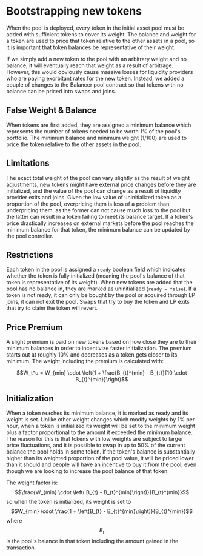 # Bootstrapping new tokens

When the pool is deployed, every token in the initial asset pool must be added with sufficient tokens to cover its weight. The balance and weight for a token are used to price that token relative to the other assets in a pool, so it is important that token balances be representative of their weight.

If we simply add a new token to the pool with an arbitrary weight and no balance, it will eventually reach that weight as a result of arbitrage. However, this would obviously cause massive losses for liquidity providers who are paying exorbitant rates for the new token. Instead, we added a couple of changes to the Balancer pool contract so that tokens with no balance can be priced into swaps and joins.

## False Weight & Balance

When tokens are first added, they are assigned a minimum balance which represents the number of tokens needed to be worth 1% of the pool's portfolio. The minimum balance and minimum weight (1/100) are used to price the token relative to the other assets in the pool.

## Limitations

The exact total weight of the pool can vary slightly as the result of weight adjustments, new tokens might have external price changes before they are initialized, and the value of the pool can change as a result of liquidity provider exits and joins. Given the low value of uninitialized token as a proportion of the pool, overpricing them is less of a problem than underpricing them, as the former can not cause much loss to the pool but the latter can result in a token failing to meet its balance target. If a token's price drastically increases on external markets before the pool reaches the minimum balance for that token, the minimum balance can be updated by the pool controller.

## Restrictions

Each token in the pool is assigned a `ready` boolean field which indicates whether the token is fully initialized (meaning the pool's balance of that token is representative of its weight). When new tokens are added that the pool has no balance in, they are marked as uninitialized (`ready = false`). If a token is not ready, it can only be bought by the pool or acquired through LP joins, it can not exit the pool. Swaps that try to buy the token and LP exits that try to claim the token will revert.

## Price Premium

A slight premium is paid on new tokens based on how close they are to their minimum balances in order to incentivize faster initialization. The premium starts out at roughly 10% and decreases as a token gets closer to its minimum. The weight including the premium is calculated with:

$$W_t^u = W_{min} \cdot \left(1 + \frac{B_{t}^{min} - B_{t}}{10 \cdot B_{t}^{min}}\right)$$

## Initialization

When a token reaches its minimum balance, it is marked as ready and its weight is set. Unlike other weight changes which modify weights by 1% per hour, when a token is initialized its weight will be set to the minimum weight plus a factor proportional to the amount it exceeded the minimum balance. The reason for this is that tokens with low weights are subject to larger price fluctuations, and it is possible to swap in up to 50% of the current balance the pool holds in some token. If the token's balance is substantially higher than its weighted proportion of the pool value, it will be priced lower than it should and people will have an incentive to buy it from the pool, even though we are looking to increase the pool balance of that token.

The weight factor is: $$\frac{W_{min} \cdot \left( B_{t} - B_{t}^{min}\right)}{B_{t}^{min}}$$ so when the token is initialized, its weight is set to $$W_{min} \cdot \frac{1 + \left(B_{t} - B_{t}^{min}\right)}{B_{t}^{min}}$$ where $$B_{t}$$ is the pool's balance in that token including the amount gained in the transaction.
